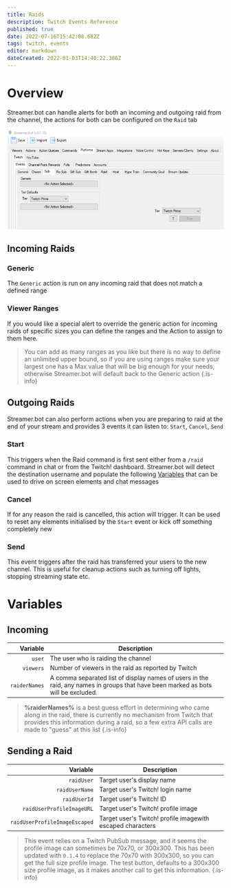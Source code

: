 ```yaml
---
title: Raids
description: Twitch Events Reference
published: true
date: 2022-07-16T15:42:08.682Z
tags: twitch, events
editor: markdown
dateCreated: 2022-01-03T14:40:22.386Z
---
```


# Overview

Streamer.bot can handle alerts for both an incoming and outgoing raid from the channel, the actions for both can be configured on the `Raid` tab

![raid.png](/raid.png)


## Incoming Raids

### Generic

The `Generic` action is run on any incoming raid that does not match a defined range

### Viewer Ranges

If you would like a special alert to override the generic action for incoming raids of specific sizes you can define the ranges and the Action to assign to them here.
> 
> You can add as many ranges as you like but there is no way to define an unlimited upper bound, so if you are using ranges make sure your largest one has a Max value that will be big enough for your needs, otherwise Streamer.bot will default back to the Generic action
{.is-info}


## Outgoing Raids

Streamer.bot can also perform actions when you are preparing to raid at the end of your stream and provides 3 events it can listen to: `Start`, `Cancel`, `Send`

### Start

This triggers when the Raid command is first sent either from a `/raid` command in chat or from the Twitch! dashboard. 
Streamer.bot will detect the destination username and populate the following [Variables](/en/Variables#sending-a-raid) that can be used to drive on screen elements and chat messages

### Cancel

If for any reason the raid is cancelled, this action will trigger. It can be used to reset any elements initialised by the `Start` event or kick off something completely new

### Send

This event triggers after the raid has transferred your users to the new channel. This is useful for cleanup actions such as turning off lights, stopping streaming state etc.

# Variables

## Incoming

Variable | Description
---------:|------------
`user` | The user who is raiding the channel
`viewers` | Number of viewers in the raid as reported by Twitch
`raiderNames` | A comma separated list of display names of users in the raid, any names in groups that have been marked as bots will be excluded.

> **%raiderNames%** is a best guess effort in determining who came along in the raid, there is currently no mechanism from Twitch that provides this information during a raid, so a few extra API calls are made to "guess" at this list
{.is-info}


## Sending a Raid

Variable | Description
---------:|------------
`raidUser` | Target user's display name
`raidUserName` | Target user's Twitch! login name
`raidUserId` | Target user's Twitch! ID
`raidUserProfileImageURL` | Target user's Twitch! profile image
`raidUserProfileImageEscaped` | Target user's Twitch! profile imagewith escaped characters

> This event relies on a Twitch PubSub message, and it seems the profile image can sometimes be 70x70, or 300x300.  This has been updated with `0.1.4` to replace the 70x70 with 300x300, so you can get the full size profile image.  The test button, defaults to a 300x300 size profile image, as it makes another call to get this information.
{.is-info}